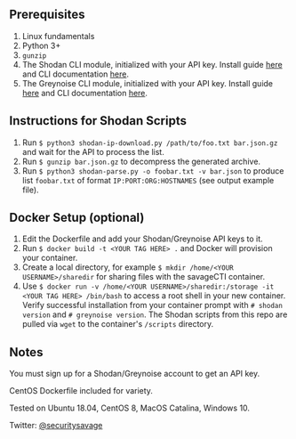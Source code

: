 ## Prerequisites

1. Linux fundamentals
1. Python 3+
2. ```gunzip```
3. The Shodan CLI module, initialized with your API key. Install guide [here](https://help.shodan.io/command-line-interface/0-installation) and CLI documentation [here](https://cli.shodan.io/).
4. The Greynoise CLI module, initialized with your API key. Install guide [here](https://developer.greynoise.io/docs/libraries-sample-code) and CLI documentation [here](https://greynoise.readthedocs.io/en/latest/).

## Instructions for Shodan Scripts

1. Run ```$ python3 shodan-ip-download.py /path/to/foo.txt bar.json.gz``` and wait for the API to process the list.
3. Run ```$ gunzip bar.json.gz``` to decompress the generated archive.
4. Run ```$ python3 shodan-parse.py -o foobar.txt -v bar.json``` to produce list ```foobar.txt``` of format ```IP:PORT:ORG:HOSTNAMES``` (see output example file).

## Docker Setup (optional)

1. Edit the Dockerfile and add your Shodan/Greynoise API keys to it.
2. Run ```$ docker build -t <YOUR TAG HERE> .``` and Docker will provision your container.
3. Create a local directory, for example ```$ mkdir /home/<YOUR USERNAME>/sharedir``` for sharing files with the savageCTI container.
4. Use ```$ docker run -v /home/<YOUR USERNAME>/sharedir:/storage -it <YOUR TAG HERE> /bin/bash``` to access a root shell in your new container. Verify successful installation from your container prompt with ```# shodan version``` and ```# greynoise version```. The Shodan scripts from this repo are pulled via ```wget``` to the container's ```/scripts``` directory.

## Notes

You must sign up for a Shodan/Greynoise account to get an API key.

CentOS Dockerfile included for variety.

Tested on Ubuntu 18.04, CentOS 8, MacOS Catalina, Windows 10.

Twitter: [@securitysavage](https://twitter.com/securitysavage)